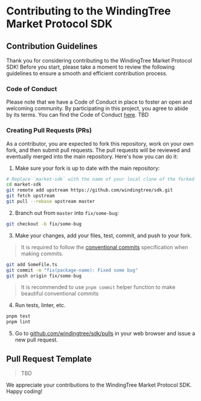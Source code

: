 # Contributing to the WindingTree Market Protocol SDK

## Contribution Guidelines

Thank you for considering contributing to the WindingTree Market Protocol SDK! Before you start, please take a moment to review the following guidelines to ensure a smooth and efficient contribution process.

### Code of Conduct

Please note that we have a Code of Conduct in place to foster an open and welcoming community. By participating in this project, you agree to abide by its terms. You can find the Code of Conduct [here](./CODE_OF_CONDUCT.md). TBD

### Creating Pull Requests (PRs)

As a contributor, you are expected to fork this repository, work on your own fork, and then submit pull requests. The pull requests will be reviewed and eventually merged into the main repository. Here's how you can do it:

1. Make sure your fork is up to date with the main repository:

```bash
# Replace `market-sdk` with the name of your local clone of the forked repository
cd market-sdk
git remote add upstream https://github.com/windingtree/sdk.git
git fetch upstream
git pull --rebase upstream master
```

2. Branch out from `master` into `fix/some-bug`:

```bash
git checkout -b fix/some-bug
```

3. Make your changes, add your files, test, commit, and push to your fork.

> It is required to follow the [conventional commits](https://www.conventionalcommits.org) specification when making commits.

```bash
git add SomeFile.ts
git commit -m "fix(package-name): Fixed some bug"
git push origin fix/some-bug
```

> It is recommended to use `pnpm commit` helper function to make beautiful conventional commits

4. Run tests, linter, etc.

```bash
pnpm test
pnpm lint
```

5. Go to [github.com/windingtree/sdk/pulls](https://github.com/windingtree/sdk/pulls) in your web browser and issue a new pull request.

## Pull Request Template

> TBD

We appreciate your contributions to the WindingTree Market Protocol SDK. Happy coding!
